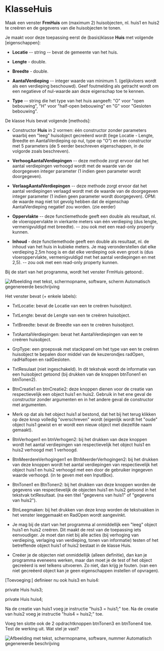 # KlasseHuis

Maak een venster **FrmHuis** om (maximum 2) huisobjecten, nl. huis1 en
huis2 te creëren en de gegevens van die huisobjecten te tonen.

Je maakt voor deze toepassing eerst de (basis)klasse **Huis** met
volgende [eigenschappen]:

-   **Locatie** -- string -- bevat de gemeente van het huis.

-   **Lengte** - double.

-   **Breedte** - double.

-   **AantalVerdieping** -- integer waarde van minimum 1. (gelijkvloers
    wordt als een verdieping beschouwd). Geef foutmelding als getracht
    wordt om een negatieve of nul-waarde aan deze eigenschap toe te
    kennen.

-   **Type** -- string die het type van het huis aangeeft: "O" voor
    "open bebouwing", "H" voor "half-open bebouwing" en "G" voor
    "Gesloten bebouwing".

De klasse Huis bevat volgende [methods]:

-   Constructor **Huis** in 2 vormen: één constructor zonder parameters
    waarbij een "leeg" huisobject gecreëerd wordt (lege Locatie -
    Lengte, Breedte en AantalVerdieping op nul, type op "O") en één
    constructor met 5 parameters (de 5 eerder beschreven eigenschappen,
    in de volgorde zoals beschreven).

-   **VerhoogAantalVerdiepingen** -- deze methode zorgt ervoor dat het
    aantal verdiepingen verhoogd wordt met de waarde van de doorgegeven
    integer parameter (1 indien geen parameter wordt doorgegeven).

-   **VerlaagAantalVerdiepingen** -- deze methode zorgt ervoor dat het
    aantal verdiepingen verlaagd wordt met de waarde van de doorgegeven
    integer parameter (1 indien geen parameter wordt doorgegeven). OPM:
    de waarde mag niet tot gevolg hebben dat de eigenschap
    AantalVerdieping negatief zou worden. (zie eerder)

-   **Oppervlakte** -- deze functiemethode geeft een double als
    resultaat, nl. de vloeroppervlakte in vierkante meters van één
    verdieping (dus lengte, vermenigvuldigd met breedte). -- zou ook met
    een read-only property kunnen.

-   **Inhoud** - deze functiemethode geeft een double als resultaat, nl.
    de inhoud van het huis in kubieke meters. Je mag veronderstellen dat
    elke verdieping 2,5m hoog is en dat elke verdieping ook even groot
    is (dus vloeroppervlakte, vermenigvuldigd met het aantal
    verdiepingen en met 2,5). -- zou ook met een read-only property
    kunnen.

Bij de start van het programma, wordt het venster FrmHuis getoond:.

![Afbeelding met tekst, schermopname, software, scherm Automatisch
gegenereerde
beschrijving](./media/image1.png)

Het venster bevat (+ enkele labels):

-   TxtLocatie: bevat de Locatie van een te creëren huisobject.

-   TxtLengte: bevat de Lengte van een te creëren huisobject.

-   TxtBreedte: bevat de Breedte van een te creëren huisobject.

-   TxtAantalVerdiepingen: bevat het AantalVerdiepingen van een te
    creëren huisobject.

-   GrpType: een groepsvak met stackpanel om het type van een te creëren
    huisobject te bepalen door middel van de keuzerondjes radOpen,
    radHalfopen en radGesloten.

-   TxtResulaat (niet ingeschakeld). In dit tekstvak wordt de informatie
    van een huisobject getoond (bij drukken van de knoppen btnTonen1 en
    btnTonen2).

-   BtnCreatie1 en btnCreatie2: deze knoppen dienen voor de creatie van
    respectievelijk een object huis1 en huis2. Gebruik in het ene geval
    de constructor zonder argumenten en in het andere geval de
    constructor met argumenten.

-   Merk op dat als het object huis1 al bestond, dat het bij het terug
    klikken op deze knop volledig "overschreven" wordt (eigenlijk wordt
    het "oude" object huis1 gewist en er wordt een nieuw object met
    diezelfde naam gemaakt).

-   BtnVerhogen1 en btnVerhogen2: bij het drukken van deze knoppen wordt
    het aantal verdiepingen van respectievelijk het object huis1 en
    huis2 verhoogd met 1 verhoogd.

-   BtnMeerdereVerhogingen1 en BtnMeerderVerhogingen2: bij het drukken
    van deze knoppen wordt het aantal verdiepingen van respectievelijk
    het object huis1 en huis2 verhoogd met een door de gebruiker
    ingegeven waarde verhoogd. (in te geven met een InputBox).

-   BtnTonen1 en BtnTonen2: bij het drukken van deze knoppen worden de
    gegevens van respectievelijk de objecten huis1 en huis2 getoond in
    het tekstvak txtResultaat. (na een titel "gegevens van huis1" of
    "gegevens van huis2").

-   BtnLeegmaken: bij het drukken van deze knop worden de tekstvakken in
    het venster leeggemaakt en RadOpen wordt aangevinkt.

-   Je mag bij de start van het programma al onmiddellijk een "leeg"
    object huis1 en huis2 creëren. Dit maakt de rest van de toepassing
    iets eenvoudiger. Je moet dan niet bij alle acties (bij verhoging
    van verdieping, verlaging van verdieping, tonen van informatie)
    testen of het betreffende object huis1 of huis2 bestaat in de klasse
    Huis.

-   Creëer je de objecten niet onmiddellijk (alleen definitie), dan kan
    je programma eveneens werken, maar dan moet je de test of het object
    gecreëerd is wel telkens uitvoeren. Zo niet, dan krijg je fouten.
    (van een niet gecreëerd object kan je geen eigenschappen instellen
    of opvragen).

[Toevoeging:] definieer nu ook huis3 en huis4:

private Huis huis3;

private Huis huis4;

Na de creatie van huis1 voeg je instructie "huis3 = huis1;" toe. Na de
creatie van huis2 voeg je instructie "huis4 = huis2;" toe.

Voeg ten slotte ook de 2 opdrachtknoppen btnTonen3 en btnTonen4 toe.
Test de werking uit. Wat stel je vast?

![Afbeelding met tekst, schermopname, software, nummer Automatisch
gegenereerde
beschrijving](./media/image2.png)
